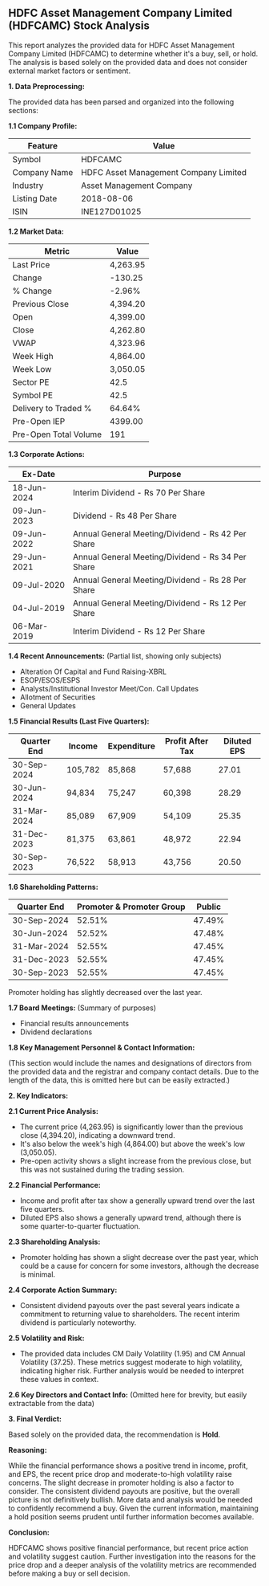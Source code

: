 ## HDFC Asset Management Company Limited (HDFCAMC) Stock Analysis

This report analyzes the provided data for HDFC Asset Management Company Limited (HDFCAMC) to determine whether it's a buy, sell, or hold.  The analysis is based solely on the provided data and does not consider external market factors or sentiment.

**1. Data Preprocessing:**

The provided data has been parsed and organized into the following sections:

**1.1 Company Profile:**

| Feature             | Value                               |
|----------------------|------------------------------------|
| Symbol              | HDFCAMC                             |
| Company Name        | HDFC Asset Management Company Limited |
| Industry            | Asset Management Company             |
| Listing Date        | 2018-08-06                           |
| ISIN                | INE127D01025                        |


**1.2 Market Data:**

| Metric                | Value      |
|------------------------|-------------|
| Last Price             | 4,263.95    |
| Change                 | -130.25     |
| % Change               | -2.96%      |
| Previous Close         | 4,394.20    |
| Open                   | 4,399.00    |
| Close                  | 4,262.80    |
| VWAP                  | 4,323.96    |
| Week High              | 4,864.00    |
| Week Low               | 3,050.05    |
| Sector PE              | 42.5        |
| Symbol PE              | 42.5        |
| Delivery to Traded %  | 64.64%      |
| Pre-Open IEP           | 4399.00     |
| Pre-Open Total Volume  | 191         |


**1.3 Corporate Actions:**

| Ex-Date      | Purpose                                      |
|--------------|----------------------------------------------|
| 18-Jun-2024  | Interim Dividend - Rs 70 Per Share           |
| 09-Jun-2023  | Dividend - Rs 48 Per Share                    |
| 09-Jun-2022  | Annual General Meeting/Dividend - Rs 42 Per Share |
| 29-Jun-2021  | Annual General Meeting/Dividend - Rs 34 Per Share |
| 09-Jul-2020  | Annual General Meeting/Dividend - Rs 28 Per Share |
| 04-Jul-2019  | Annual General Meeting/Dividend - Rs 12 Per Share |
| 06-Mar-2019  | Interim Dividend - Rs 12 Per Share           |


**1.4 Recent Announcements:** (Partial list, showing only subjects)

* Alteration Of Capital and Fund Raising-XBRL
* ESOP/ESOS/ESPS
* Analysts/Institutional Investor Meet/Con. Call Updates
* Allotment of Securities
* General Updates


**1.5 Financial Results (Last Five Quarters):**

| Quarter End     | Income      | Expenditure | Profit After Tax | Diluted EPS |
|-----------------|-------------|-------------|-----------------|-------------|
| 30-Sep-2024     | 105,782     | 85,868      | 57,688           | 27.01       |
| 30-Jun-2024     | 94,834      | 75,247      | 60,398           | 28.29       |
| 31-Mar-2024     | 85,089      | 67,909      | 54,109           | 25.35       |
| 31-Dec-2023     | 81,375      | 63,861      | 48,972           | 22.94       |
| 30-Sep-2023     | 76,522      | 58,913      | 43,756           | 20.50       |


**1.6 Shareholding Patterns:**

| Quarter End     | Promoter & Promoter Group | Public |
|-----------------|--------------------------|--------|
| 30-Sep-2024     | 52.51%                     | 47.49% |
| 30-Jun-2024     | 52.52%                     | 47.48% |
| 31-Mar-2024     | 52.55%                     | 47.45% |
| 31-Dec-2023     | 52.55%                     | 47.45% |
| 30-Sep-2023     | 52.55%                     | 47.45% |

Promoter holding has slightly decreased over the last year.


**1.7 Board Meetings:** (Summary of purposes)

* Financial results announcements
* Dividend declarations


**1.8 Key Management Personnel & Contact Information:**

(This section would include the names and designations of directors from the provided data and the registrar and company contact details.  Due to the length of the data, this is omitted here but can be easily extracted.)


**2. Key Indicators:**

**2.1 Current Price Analysis:**

* The current price (4,263.95) is significantly lower than the previous close (4,394.20), indicating a downward trend.
* It's also below the week's high (4,864.00) but above the week's low (3,050.05).
* Pre-open activity shows a slight increase from the previous close, but this was not sustained during the trading session.

**2.2 Financial Performance:**

* Income and profit after tax show a generally upward trend over the last five quarters.
* Diluted EPS also shows a generally upward trend, although there is some quarter-to-quarter fluctuation.

**2.3 Shareholding Analysis:**

* Promoter holding has shown a slight decrease over the past year, which could be a cause for concern for some investors, although the decrease is minimal.

**2.4 Corporate Action Summary:**

* Consistent dividend payouts over the past several years indicate a commitment to returning value to shareholders.  The recent interim dividend is particularly noteworthy.

**2.5 Volatility and Risk:**

* The provided data includes CM Daily Volatility (1.95) and CM Annual Volatility (37.25).  These metrics suggest moderate to high volatility, indicating higher risk.  Further analysis would be needed to interpret these values in context.

**2.6 Key Directors and Contact Info:** (Omitted here for brevity, but easily extractable from the data)


**3. Final Verdict:**

Based solely on the provided data, the recommendation is **Hold**.

**Reasoning:**

While the financial performance shows a positive trend in income, profit, and EPS, the recent price drop and moderate-to-high volatility raise concerns. The slight decrease in promoter holding is also a factor to consider.  The consistent dividend payouts are positive, but the overall picture is not definitively bullish.  More data and analysis would be needed to confidently recommend a buy.  Given the current information, maintaining a hold position seems prudent until further information becomes available.

**Conclusion:**

HDFCAMC shows positive financial performance, but recent price action and volatility suggest caution.  Further investigation into the reasons for the price drop and a deeper analysis of the volatility metrics are recommended before making a buy or sell decision.
